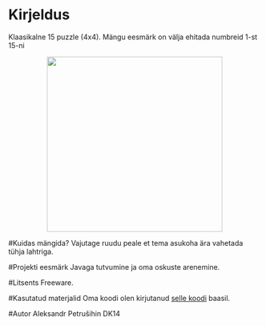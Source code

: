 # Kirjeldus
Klaasikalne 15 puzzle (4x4). Mängu eesmärk on välja ehitada numbreid 1-st 15-ni

<p align="center">
  <img src="http://puzzle15.ru/image/1/15-%D1%81%D1%82%D1%80%D0%B5%D0%BB%D0%BA%D0%B0_%D0%92%D0%9E-1-1-2.jpg" width="350"/>
</p>

#Kuidas mängida?
Vajutage ruudu peale et tema asukoha ära vahetada tühja lahtriga.

#Projekti eesmärk
Javaga tutvumine ja oma oskuste arenemine. 

#Litsents
Freeware.

#Kasutatud materjalid
Oma koodi olen kirjutanud [selle koodi](http://www.javenue.info/files/Pyatnashki.java) baasil.

#Autor
Aleksandr Petrušihin DK14
